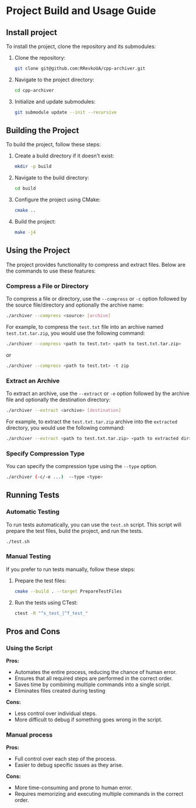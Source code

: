 # Project Build and Usage Guide

## Install project

To install the project, clone the repository and its submodules:

1. Clone the repository:
    ```bash
    git clone git@github.com:RRevkoUA/cpp-archiver.git
    ```

2. Navigate to the project directory:
    ```bash
    cd cpp-archiver
    ```

3. Initialize and update submodules:
    ```bash
    git submodule update --init --recursive
    ```

## Building the Project

To build the project, follow these steps:

1. Create a build directory if it doesn't exist:
    ```bash
    mkdir -p build
    ```

2. Navigate to the build directory:
    ```bash
    cd build
    ```

3. Configure the project using CMake:
    ```bash
    cmake ..
    ```

4. Build the project:
    ```bash
    make -j4
    ```

## Using the Project

The project provides functionality to compress and extract files. Below are the commands to use these features:

### Compress a File or Directory

To compress a file or directory, use the `--compress` or `-c` option followed by the source file/directory and optionally the archive name:

```bash
./archiver --compress <source> [archive]
```

For example, to compress the `test.txt` file into an archive named `test.txt.tar.zip`, you would use the following command:

```bash
./archiver --compress <path to test.txt> <path to test.txt.tar.zip> 
```
or 

```bash
./archiver --compress <path to test.txt> -t zip
```

### Extract an Archive

To extract an archive, use the `--extract` or `-e` option followed by the archive file and optionally the destination directory:

```bash
./archiver --extract <archive> [destination]
```

For example, to extract the `test.txt.tar.zip` archive into the `extracted` directory, you would use the following command:

```bash
./archiver --extract <path to test.txt.tar.zip> <path to extracted dir>
```

### Specify Compression Type

You can specify the compression type using the `--type` option. 

```bash
./archiver (-c/-e ...)  --type <type>
```

## Running Tests

### Automatic Testing

To run tests automatically, you can use the `test.sh` script. This script will prepare the test files, build the project, and run the tests.

```bash
./test.sh
```

### Manual Testing

If you prefer to run tests manually, follow these steps:

1. Prepare the test files:
    ```bash
    cmake --build . --target PrepareTestFiles
    ```

2. Run the tests using CTest:
    ```bash
    ctest -R "^s_test_|^f_test_"
    ```

## Pros and Cons

### Using the Script

**Pros:**
- Automates the entire process, reducing the chance of human error.
- Ensures that all required steps are performed in the correct order.
- Saves time by combining multiple commands into a single script.
- Eliminates files created during testing

**Cons:**
- Less control over individual steps.
- More difficult to debug if something goes wrong in the script.

### Manual process

**Pros:**
- Full control over each step of the process.
- Easier to debug specific issues as they arise.

**Cons:**
- More time-consuming and prone to human error.
- Requires memorizing and executing multiple commands in the correct order.